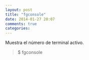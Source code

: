 ```yaml
---
layout: post
title: "fgconsole"
date: 2014-01-27 20:07
comments: true
categories: 
---
```

Muestra el número de terminal activo.

>$ fgconsole

